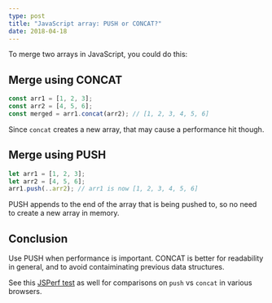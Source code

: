 ```yaml
---
type: post
title: "JavaScript array: PUSH or CONCAT?"
date: 2018-04-18
---
```


To merge two arrays in JavaScript, you could do this:

## Merge using CONCAT

```js
const arr1 = [1, 2, 3];
const arr2 = [4, 5, 6];
const merged = arr1.concat(arr2); // [1, 2, 3, 4, 5, 6]
```

Since `concat` creates a new array, that may cause a performance hit though.

## Merge using PUSH

```js
let arr1 = [1, 2, 3];
let arr2 = [4, 5, 6];
arr1.push(..arr2); // arr1 is now [1, 2, 3, 4, 5, 6]
```
PUSH appends to the end of the array that is being pushed to, so no 
need to create a new array in memory.

## Conclusion

Use PUSH when performance is important.
CONCAT is better for readability in general, and to 
avoid contaiminating previous data structures.

See this [JSPerf test](https://jsperf.com/concatperftest/6) as well for
comparisons on `push` vs `concat` in various browsers.


